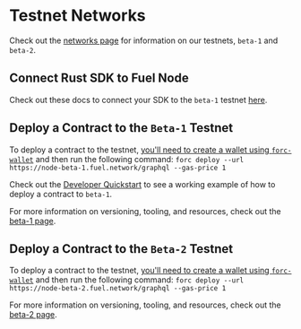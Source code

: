 # Testnet Networks

Check out the [networks page](../networks/networks.md) for information on our testnets, `beta-1` and `beta-2`.

## Connect Rust SDK to Fuel Node

Check out these docs to connect your SDK to the `beta-1` testnet [here](https://fuellabs.github.io/fuels-rs/v0.22.0/providers/external-node.html).

## Deploy a Contract to the `Beta-1` Testnet

To deploy a contract to the testnet, [you'll need to create a wallet using `forc-wallet`](https://github.com/FuelLabs/forc-wallet#forc-wallet) and then run the following command:
`forc deploy --url https://node-beta-1.fuel.network/graphql --gas-price 1`

Check out the [Developer Quickstart](../quickstart/developer-quickstart.md) to see a working example of how to deploy a contract to `beta-1`.

For more information on versioning, tooling, and resources, check out the [beta-1 page](../networks/beta-1.md).

## Deploy a Contract to the `Beta-2` Testnet

To deploy a contract to the testnet, [you'll need to create a wallet using `forc-wallet`](https://github.com/FuelLabs/forc-wallet#forc-wallet) and then run the following command:
`forc deploy --url https://node-beta-2.fuel.network/graphql --gas-price 1`

For more information on versioning, tooling, and resources, check out the [beta-2 page](../networks/beta-2.md).

